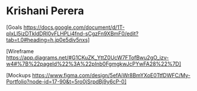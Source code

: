 # Krishani Perera

[Goals https://docs.google.com/document/d/1T-pIxLl5izDTkldDRI0vFLHPLi4fnd-sCgzFn9XBmF0/edit?tab=t.0#heading=h.jp0e5div5nxs]

[Wireframe https://app.diagrams.net/#G1CKuZK_YttZ0UcW7FTofBwu2gO_izv-w4#%7B%22pageId%22%3A%22pInb0FgmgkwJcPYwFA28%22%7D]

[Mockups https://www.figma.com/design/5efAiWr8BmYXoE0TtfDWFC/My-Portfolio?node-id=17-90&t=5ro0jSrpdBj9y6cP-0] 
